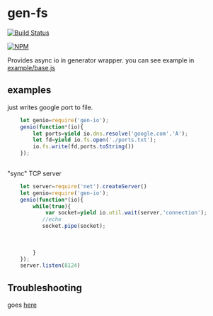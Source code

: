 # gen-fs
[![Build Status](https://api.travis-ci.org/MikailBag/gen-io.svg)](https://travis-ci.org/MikailBag/gen-io)

[![NPM](https://nodei.co/npm/gen-io.png?downloads=true)](https://nodei.co/npm/gen-io/)

Provides async io in generator wrapper.
you can see example in [example/base.js](https://github.com/MikailBag/gen-io/blob/master/example/base.js)

## examples
just writes google port to file.
```javascript
    let genio=require('gen-io');
    genio(function*(io){
        let ports=yield io.dns.resolve('google.com','A');
        let fd=yield io.fs.open('./ports.txt');
        io.fs.write(fd,ports.toString())
    });
    
```

"sync" TCP server
```javascript
    let server=require('net').createServer()
    let genio=require('gen-io');
    genio(function*(io){
        while(true){
            var socket=yield io.util.wait(server,'connection');
           //echo
           socket.pipe(socket);
        
 
        
        }
    });
    server.listen(8124)

```

## Troubleshooting
goes [here](https://github.com/MikailBag/gen-io/issues/new)
